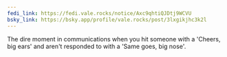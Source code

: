 ```yaml
---
fedi_link: https://fedi.vale.rocks/notice/Axc9qhtiQJDtj9WCVU
bsky_link: https://bsky.app/profile/vale.rocks/post/3lxgikjhc3k2l
---
```


The dire moment in communications when you hit someone with a 'Cheers, big ears' and aren't responded to with a 'Same goes, big nose'.
